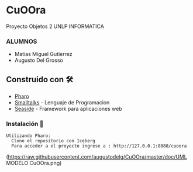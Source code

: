 # CuOOra
Proyecto Objetos 2 UNLP INFORMATICA
### ALUMNOS 
* Matias Miguel Gutierrez
* Augusto Del Grosso

## Construido con 🛠️
* [Pharo](https://pharo.org/)  
* [Smalltalks](https://es.wikipedia.org/wiki/Smalltalk) - Lenguaje de Programacion
* [Seaside](http://www.seaside.st/) - Framework para aplicaciones web

### Instalación 🔧

```
Utilizando Pharo:
  Clone el repositorio con Iceberg
  Para acceder a el proyecto ingrese a : http://127.0.0.1:8080/cuoora
```
(https://raw.githubusercontent.com/augustodelg/CuOOra/master/doc/UML MODELO CuOOra.png)
